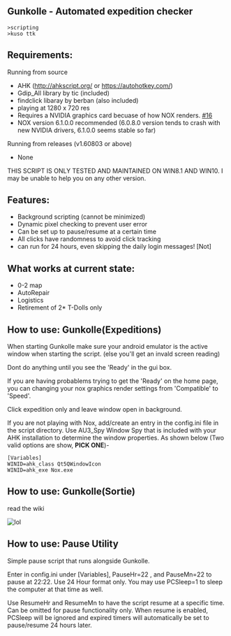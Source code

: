 ﻿Gunkolle - Automated expedition checker 
--



```
>scripting
>kuso ttk
```

## Requirements: 

Running from source
* AHK (http://ahkscript.org/ or https://autohotkey.com/)
* Gdip_All library by tic (included)
* findclick libaray by berban (also included)
* playing at 1280 x 720 res
* Requires a NVIDIA graphics card becuase of how NOX renders. [#16](https://github.com/dice4321/Gunkolle/issues/16)
* NOX version 6.1.0.0 recommended (6.0.8.0 version tends to crash with new NVIDIA drivers, 6.1.0.0 seems stable so far)

Running from releases (v1.60803 or above)
* None

THIS SCRIPT IS ONLY TESTED AND MAINTAINED ON WIN8.1 AND WIN10. I may be unable to help you on any other version.

## Features:

* Background scripting (cannot be minimized)
* Dynamic pixel checking to prevent user error
* Can be set up to pause/resume at a certain time
* All clicks have randomness to avoid click tracking
* can run for 24 hours, even skipping the daily login messages! [Not]

## What works at current state:
* 0-2 map
* AutoRepair 
* Logistics
* Retirement of 2* T-Dolls only

## How to use: Gunkolle(Expeditions)
When starting Gunkolle make sure your android emulator is the active window when starting the script. (else you'll get an invald screen reading)

Dont do anything until you see the 'Ready' in the gui box.

If you are having probablems trying to get the 'Ready' on the home page, you can changing your nox graphics render settings from 'Compatible' to 'Speed'.

Click expedition only and leave window open in background.

If you are not playing with Nox, add/create an entry in the config.ini file in the script directory. Use AU3_Spy Window Spy that is included with your AHK installation to determine the window properties.  As shown below (Two valid options are show, **PICK ONE**)-

```
[Variables]
WINID=ahk_class Qt5QWindowIcon
WINID=ahk_exe Nox.exe
```

## How to use: Gunkolle(Sortie)
read the wiki

![lol](https://github.com/dice4321/Gunkolle/blob/master/uselesspics/lol32.gif)

## How to use: Pause Utility

Simple pause script that runs alongside Gunkolle.

Enter in config.ini under [Variables], PauseHr=22 , and PauseMn=22 to pause at 22:22.  Use 24 Hour format only. You may use PCSleep=1 to sleep the computer at that time as well.

Use ResumeHr and ResumeMn to have the script resume at a specific time. Can be omitted for pause functionality only. When resume is enabled, PCSleep will be ignored and expired timers will automatically be set to pause/resume 24 hours later.

